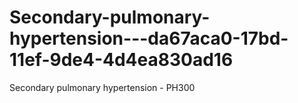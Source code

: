 # Secondary-pulmonary-hypertension---da67aca0-17bd-11ef-9de4-4d4ea830ad16
Secondary pulmonary hypertension - PH300
